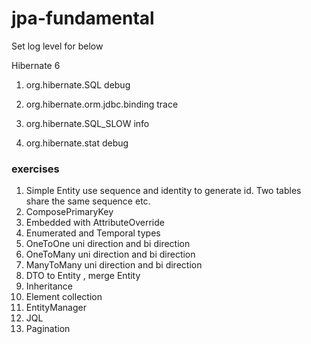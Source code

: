 # jpa-fundamental


Set log level for below

Hibernate 6

1. org.hibernate.SQL debug

2. org.hibernate.orm.jdbc.binding  trace
3. org.hibernate.SQL_SLOW   info
4. org.hibernate.stat   debug



### exercises

1. Simple Entity  use sequence and identity to generate id. Two tables share the same sequence etc.
2. ComposePrimaryKey
3. Embedded with AttributeOverride
4. Enumerated and Temporal types
5. OneToOne  uni direction and bi direction
6. OneToMany uni direction and bi direction
7. ManyToMany uni direction and bi direction
8. DTO to Entity , merge Entity
9. Inheritance
10. Element collection
11. EntityManager
12. JQL
13. Pagination 
